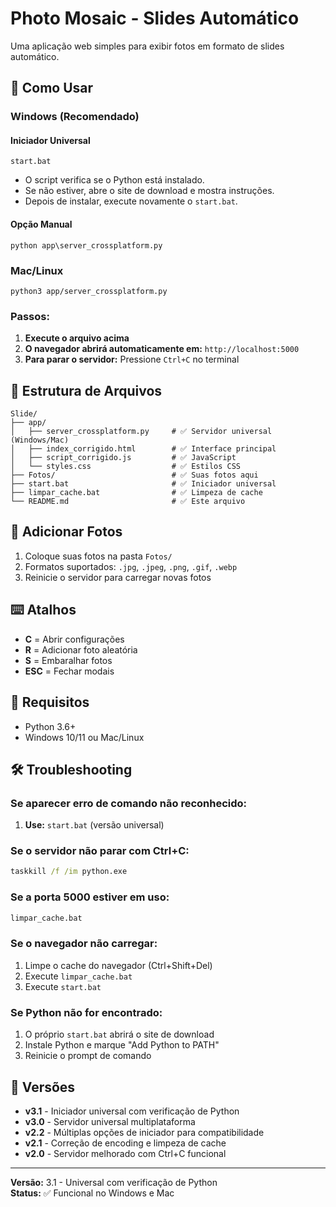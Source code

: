 # Photo Mosaic - Slides Automático

Uma aplicação web simples para exibir fotos em formato de slides automático.

## 🚀 Como Usar

### Windows (Recomendado)

#### Iniciador Universal
```
start.bat
```
- O script verifica se o Python está instalado.
- Se não estiver, abre o site de download e mostra instruções.
- Depois de instalar, execute novamente o `start.bat`.

#### Opção Manual
```
python app\server_crossplatform.py
```

### Mac/Linux
```
python3 app/server_crossplatform.py
```

### Passos:
1. **Execute o arquivo acima**
2. **O navegador abrirá automaticamente em:** `http://localhost:5000`
3. **Para parar o servidor:** Pressione `Ctrl+C` no terminal

## 📁 Estrutura de Arquivos

```
Slide/
├── app/
│   ├── server_crossplatform.py     # ✅ Servidor universal (Windows/Mac)
│   ├── index_corrigido.html        # ✅ Interface principal
│   ├── script_corrigido.js         # ✅ JavaScript
│   └── styles.css                  # ✅ Estilos CSS
├── Fotos/                          # ✅ Suas fotos aqui
├── start.bat                       # ✅ Iniciador universal
├── limpar_cache.bat                # ✅ Limpeza de cache
└── README.md                       # ✅ Este arquivo
```

## 📸 Adicionar Fotos

1. Coloque suas fotos na pasta `Fotos/`
2. Formatos suportados: `.jpg`, `.jpeg`, `.png`, `.gif`, `.webp`
3. Reinicie o servidor para carregar novas fotos

## ⌨️ Atalhos

- **C** = Abrir configurações
- **R** = Adicionar foto aleatória
- **S** = Embaralhar fotos
- **ESC** = Fechar modais

## 🔧 Requisitos

- Python 3.6+
- Windows 10/11 ou Mac/Linux

## 🛠️ Troubleshooting

### Se aparecer erro de comando não reconhecido:
1. **Use:** `start.bat` (versão universal)

### Se o servidor não parar com Ctrl+C:
```cmd
taskkill /f /im python.exe
```

### Se a porta 5000 estiver em uso:
```cmd
limpar_cache.bat
```

### Se o navegador não carregar:
1. Limpe o cache do navegador (Ctrl+Shift+Del)
2. Execute `limpar_cache.bat`
3. Execute `start.bat`

### Se Python não for encontrado:
1. O próprio `start.bat` abrirá o site de download
2. Instale Python e marque "Add Python to PATH"
3. Reinicie o prompt de comando

## 🔄 Versões

- **v3.1** - Iniciador universal com verificação de Python
- **v3.0** - Servidor universal multiplataforma
- **v2.2** - Múltiplas opções de iniciador para compatibilidade
- **v2.1** - Correção de encoding e limpeza de cache
- **v2.0** - Servidor melhorado com Ctrl+C funcional

---

**Versão:** 3.1 - Universal com verificação de Python  
**Status:** ✅ Funcional no Windows e Mac 